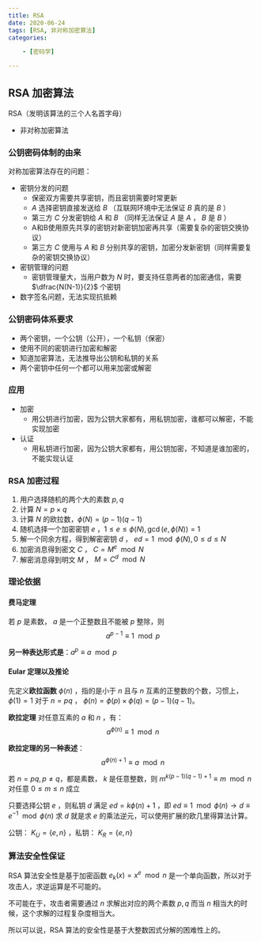 ```yaml
---
title: RSA
date: 2020-06-24
tags: [RSA, 非对称加密算法]
categories: 

    - [密码学]

---
```


## RSA 加密算法

RSA（发明该算法的三个人名首字母）

* 非对称加密算法

### 公钥密码体制的由来

对称加密算法存在的问题：

* 密钥分发的问题
  + 保密双方需要共享密钥，而且密钥需要时常更新
  + $A$ 选择密钥直接发送给 $B$ （互联网环境中无法保证 $B$ 真的是 $B$ ）
  + 第三方 $C$ 分发密钥给 $A$ 和 $B$ （同样无法保证 $A$ 是 $A$ ， $B$ 是 $B$ ）
  + A和B使用原先共享的密钥对新密钥加密再共享（需要复杂的密钥交换协议）
  + 第三方 $C$ 使用与 $A$ 和 $B$ 分别共享的密钥，加密分发新密钥（同样需要复杂的密钥交换协议）
* 密钥管理的问题
  + 密钥管理量大，当用户数为 $N$ 时，要支持任意两者的加密通信，需要 $\dfrac{N(N-1)}{2}$ 个密钥
* 数字签名问题，无法实现抗抵赖

### 公钥密码体系要求

* 两个密钥，一个公钥（公开），一个私钥（保密）
* 使用不同的密钥进行加密和解密
* 知道加密算法，无法推导出公钥和私钥的关系
* 两个密钥中任何一个都可以用来加密或解密

### 应用

* 加密
  + 用公钥进行加密，因为公钥大家都有，用私钥加密，谁都可以解密，不能实现加密
* 认证
  + 用私钥进行加密，因为公钥大家都有，用公钥加密，不知道是谁加密的，不能实现认证

### RSA 加密过程

1. 用户选择随机的两个大的素数 $p, q$
2. 计算 $N = p \times q$
3. 计算 $N$ 的欧拉数，$\phi(N) = (p-1)(q-1)$
4. 随机选择一个加密密钥 $e$ ，$1 \le e \le \phi(N), \gcd(e, \phi(N)) = 1$
5. 解一个同余方程，得到解密密钥 $d$ ， $ed = 1 \mod \phi(N), 0 \le d \le N$
6. 加密消息得到密文 $C$ ， $C = M^e \mod N$
7. 解密消息得到明文 $M$ ， $M = C^d \mod N$

### 理论依据

#### 费马定理

若 $p$ 是素数， $a$ 是一个正整数且不能被 $p$ 整除，则
$$a^{p-1} \equiv 1 \mod p$$

**另一种表达形式是**：$a^p \equiv a \mod p$

#### Eular 定理以及推论

先定义**欧拉函数** $\phi(n)$ ，指的是小于 $n$ 且与 $n$ 互素的正整数的个数，习惯上， $\phi(1) = 1$
对于 $n = pq$ ， $\phi(n) = \phi(p) \times \phi(q) = (p - 1)(q - 1)$。

**欧拉定理** 对任意互素的 $a$ 和 $n$ ，有：
$$a^{\phi(n)} \equiv 1 \mod n$$

**欧拉定理的另一种表述**：$$a^{\phi(n) + 1} \equiv a \mod n$$

若 $n = pq, p \neq q$，都是素数， $k$ 是任意整数，则 $m^{k(p-1)(q-1)+1} \equiv m \mod n$ 对任意 $0 \le m \le n$ 成立

只要选择公钥 $e$ ，则私钥 $d$ 满足 $ed = k\phi(n) + 1$ ，即 $ed \equiv 1 \mod \phi(n) \to d \equiv e^{-1} \mod \phi(n)$
求 $d$ 就是求 $e$ 的乘法逆元，可以使用扩展的欧几里得算法计算。

公钥： $K_U = \{e, n\}$ ，私钥： $K_R = \{e, n\}$

### 算法安全性保证

RSA 算法安全性是基于加密函数 $e_k(x) = x^e \mod n$ 是一个单向函数，所以对于攻击人，求逆运算是不可能的。

不可能在于，攻击者需要通过 $n$ 求解出对应的两个素数 $p, q$ 而当 $n$ 相当大的时候，这个求解的过程复杂度相当大。

所以可以说，RSA 算法的安全性是基于大整数因式分解的困难性上的。
